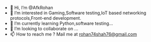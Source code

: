- 👋 Hi, I’m @AfkRohan
- 👀 I’m interested in Gaming,Software testing,IoT based networking protocols,Front-end development.
- 🌱 I’m currently learning Python,software testing...
- 💞️ I’m looking to collaborate on ...
- 📫 How to reach me ?
  Mail me at rohan74shah76@gmail.com

<!---
AfkRohan/AfkRohan is a ✨ special ✨ repository because its `README.md` (this file) appears on your GitHub profile.
You can click the Preview link to take a look at your changes.
--->
